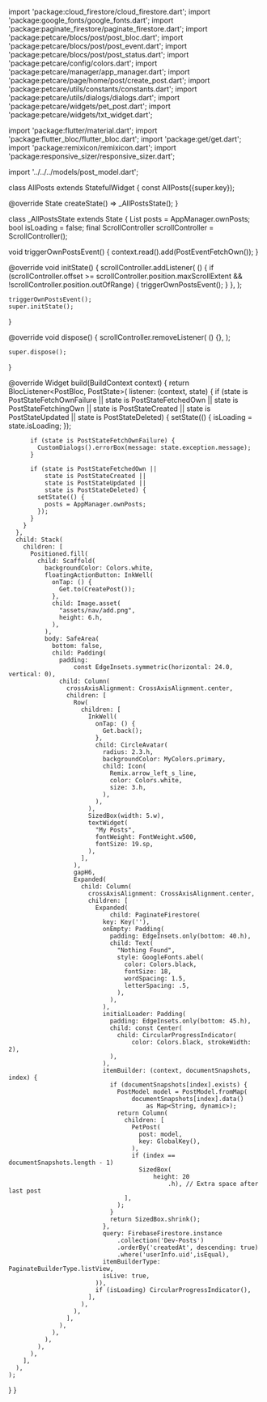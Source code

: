 

import 'package:cloud_firestore/cloud_firestore.dart';
import 'package:google_fonts/google_fonts.dart';
import 'package:paginate_firestore/paginate_firestore.dart';
import 'package:petcare/blocs/post/post_bloc.dart';
import 'package:petcare/blocs/post/post_event.dart';
import 'package:petcare/blocs/post/post_status.dart';
import 'package:petcare/config/colors.dart';
import 'package:petcare/manager/app_manager.dart';
import 'package:petcare/page/home/post/create_post.dart';
import 'package:petcare/utils/constants/constants.dart';
import 'package:petcare/utils/dialogs/dialogs.dart';
import 'package:petcare/widgets/pet_post.dart';
import 'package:petcare/widgets/txt_widget.dart';

import 'package:flutter/material.dart';
import 'package:flutter_bloc/flutter_bloc.dart';
import 'package:get/get.dart';
import 'package:remixicon/remixicon.dart';
import 'package:responsive_sizer/responsive_sizer.dart';

import '../../../models/post_model.dart';

class AllPosts extends StatefulWidget {
  const AllPosts({super.key});

  @override
  State<AllPosts> createState() => _AllPostsState();
}

class _AllPostsState extends State<AllPosts> {
  List<PostModel> posts = AppManager.ownPosts;
  bool isLoading = false;
  final ScrollController scrollController = ScrollController();

  void triggerOwnPostsEvent() {
    context.read<PostBloc>().add(PostEventFetchOwn());
  }

  @override
  void initState() {
    scrollController.addListener(
      () {
        if (scrollController.offset >=
                scrollController.position.maxScrollExtent &&
            !scrollController.position.outOfRange) {
          triggerOwnPostsEvent();
        }
      },
    );

    triggerOwnPostsEvent();
    super.initState();
  }

  @override
  void dispose() {
    scrollController.removeListener(
      () {},
    );

    super.dispose();
  }

  @override
  Widget build(BuildContext context) {
    return BlocListener<PostBloc, PostState>(
      listener: (context, state) {
        if (state is PostStateFetchOwnFailure ||
            state is PostStateFetchedOwn ||
            state is PostStateFetchingOwn ||
            state is PostStateCreated ||
            state is PostStateUpdated ||
            state is PostStateDeleted) {
          setState(() {
            isLoading = state.isLoading;
          });

          if (state is PostStateFetchOwnFailure) {
            CustomDialogs().errorBox(message: state.exception.message);
          }

          if (state is PostStateFetchedOwn ||
              state is PostStateCreated ||
              state is PostStateUpdated ||
              state is PostStateDeleted) {
            setState(() {
              posts = AppManager.ownPosts;
            });
          }
        }
      },
      child: Stack(
        children: [
          Positioned.fill(
            child: Scaffold(
              backgroundColor: Colors.white,
              floatingActionButton: InkWell(
                onTap: () {
                  Get.to(CreatePost());
                },
                child: Image.asset(
                  "assets/nav/add.png",
                  height: 6.h,
                ),
              ),
              body: SafeArea(
                bottom: false,
                child: Padding(
                  padding:
                      const EdgeInsets.symmetric(horizontal: 24.0, vertical: 0),
                  child: Column(
                    crossAxisAlignment: CrossAxisAlignment.center,
                    children: [
                      Row(
                        children: [
                          InkWell(
                            onTap: () {
                              Get.back();
                            },
                            child: CircleAvatar(
                              radius: 2.3.h,
                              backgroundColor: MyColors.primary,
                              child: Icon(
                                Remix.arrow_left_s_line,
                                color: Colors.white,
                                size: 3.h,
                              ),
                            ),
                          ),
                          SizedBox(width: 5.w),
                          textWidget(
                            "My Posts",
                            fontWeight: FontWeight.w500,
                            fontSize: 19.sp,
                          ),
                        ],
                      ),
                      gapH6,
                      Expanded(
                        child: Column(
                          crossAxisAlignment: CrossAxisAlignment.center,
                          children: [
                            Expanded(
                                child: PaginateFirestore(
                              key: Key(''),
                              onEmpty: Padding(
                                padding: EdgeInsets.only(bottom: 40.h),
                                child: Text(
                                  "Nothing Found",
                                  style: GoogleFonts.abel(
                                    color: Colors.black,
                                    fontSize: 18,
                                    wordSpacing: 1.5,
                                    letterSpacing: .5,
                                  ),
                                ),
                              ),
                              initialLoader: Padding(
                                padding: EdgeInsets.only(bottom: 45.h),
                                child: const Center(
                                  child: CircularProgressIndicator(
                                      color: Colors.black, strokeWidth: 2),
                                ),
                              ),
                              itemBuilder: (context, documentSnapshots, index) {
                                if (documentSnapshots[index].exists) {
                                  PostModel model = PostModel.fromMap(
                                      documentSnapshots[index].data()
                                          as Map<String, dynamic>);
                                  return Column(
                                    children: [
                                      PetPost(
                                        post: model,
                                        key: GlobalKey(),
                                      ),
                                      if (index == documentSnapshots.length - 1)
                                        SizedBox(
                                            height: 20
                                                .h), // Extra space after last post
                                    ],
                                  );
                                }
                                return SizedBox.shrink();
                              },
                              query: FirebaseFirestore.instance
                                  .collection('Dev-Posts')
                                  .orderBy('createdAt', descending: true)
                                  .where('userInfo.uid',isEqual),
                              itemBuilderType: PaginateBuilderType.listView,
                              isLive: true,
                            )),
                            if (isLoading) CircularProgressIndicator(),
                          ],
                        ),
                      ),
                    ],
                  ),
                ),
              ),
            ),
          ),
        ],
      ),
    );
  }
}
